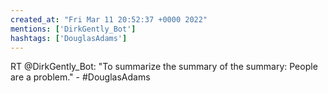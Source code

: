 ```yaml
---
created_at: "Fri Mar 11 20:52:37 +0000 2022"
mentions: ['DirkGently_Bot']
hashtags: ['DouglasAdams']
---
```


RT @DirkGently_Bot: "To summarize the summary of the summary: People are a problem." - #DouglasAdams
